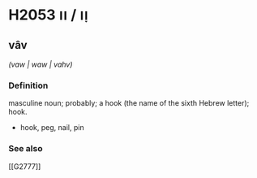 # H2053 וָו / וו

## vâv

_(vaw | waw | vahv)_

### Definition

masculine noun; probably; a hook (the name of the sixth Hebrew letter); hook.

- hook, peg, nail, pin
### See also

[[G2777]]

